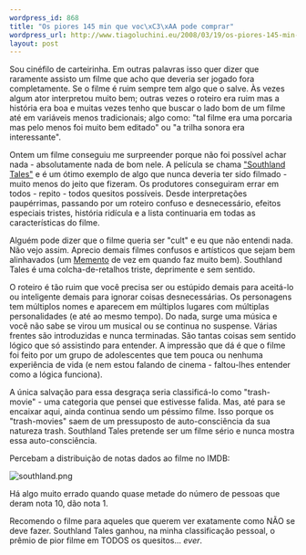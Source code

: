```yaml
--- 
wordpress_id: 868
title: "Os piores 145 min que voc\xC3\xAA pode comprar"
wordpress_url: http://www.tiagoluchini.eu/2008/03/19/os-piores-145-min-que-voce-pode-comprar/
layout: post
---
```

Sou cinéfilo de carteirinha. Em outras palavras isso quer dizer que raramente assisto um filme que acho que deveria ser jogado fora completamente. Se o filme é ruim sempre tem algo que o salve. Às vezes algum ator interpretou muito bem; outras vezes o roteiro era ruim mas a história era boa e muitas vezes tenho que buscar o lado bom de um filme até em variáveis menos tradicionais; algo como: "tal filme era uma porcaria mas pelo menos foi muito bem editado" ou "a trilha sonora era interessante".

Ontem um filme conseguiu me surpreender porque não foi possível achar nada - absolutamente nada de bom nele. A película se chama <a href="http://www.imdb.com/title/tt0405336/" target="_blank">"Southland Tales"</a> e é um ótimo exemplo de algo que nunca deveria ter sido filmado - muito menos do jeito que fizeram. Os produtores conseguiram errar em todos - repito - todos quesitos possíveis. Desde interpretações paupérrimas, passando por um roteiro confuso e desnecessário, efeitos especiais tristes, história ridícula e a lista continuaria em todas as características do filme.

Alguém pode dizer que o filme queria ser "cult" e eu que não entendi nada. Não vejo assim. Aprecio demais filmes confusos e artísticos que sejam bem alinhavados (um <a href="http://www.imdb.com/title/tt0209144/" target="_blank">Memento</a> de vez em quando faz muito bem). Southland Tales é uma colcha-de-retalhos triste, deprimente e sem sentido.

O roteiro é tão ruim que você precisa ser ou estúpido demais para aceitá-lo ou inteligente demais para ignorar coisas desnecessárias. Os personagens tem múltiplos nomes e aparecem em múltiplos lugares com múltiplas personalidades (e até ao mesmo tempo). Do nada, surge uma música e você não sabe se virou um musical ou se continua no suspense. Várias frentes são introduzidas e nunca terminadas. São tantas coisas sem sentido lógico que só assistindo para entender. A impressão que dá é que o filme foi feito por um grupo de adolescentes que tem pouca ou nenhuma experiência de vida (e nem estou falando de cinema - faltou-lhes entender como a lógica funciona).

A única salvação para essa desgraça seria classificá-lo como "trash-movie" - uma categoria que pensei que estivesse falida. Mas, até para se encaixar aqui, ainda continua sendo um péssimo filme. Isso porque os "trash-movies" saem de um pressuposto de auto-consciência da sua natureza trash. Southland Tales pretende ser um filme sério e nunca mostra essa auto-consciência.

Percebam a distribuição de notas dados ao filme no IMDB:

<img src="http://www.tiagoluchini.eu/wp-content/uploads/2008/03/southland.png" alt="southland.png" />

Há algo muito errado quando quase metade do número de pessoas que deram nota 10, dão nota 1.

Recomendo o filme para aqueles que querem ver exatamente como NÃO se deve fazer. Southland Tales ganhou, na minha classificação pessoal, o prêmio de pior filme em TODOS os quesitos... <em>ever</em>.
